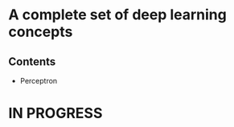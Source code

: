 <h1>A complete set of deep learning concepts</h1>

<h2>Contents</h2>

- Perceptron

<h1>IN PROGRESS</h1>
